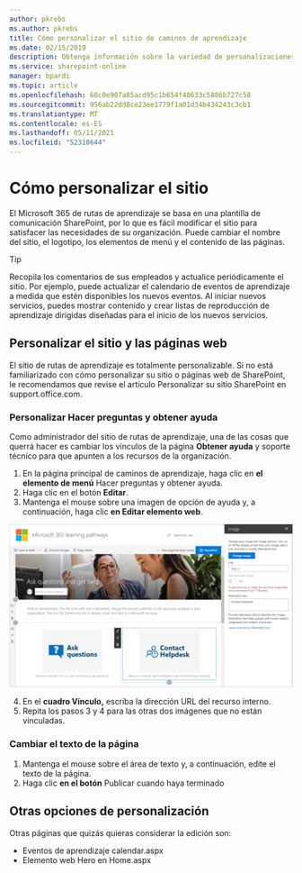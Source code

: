 ```yaml
---
author: pkrebs
ms.author: pkrebs
title: Cómo personalizar el sitio de caminos de aprendizaje
ms.date: 02/15/2019
description: Obtenga información sobre la variedad de personalizaciones disponibles con Microsoft 365 de aprendizaje
ms.service: sharepoint-online
manager: bpardi
ms.topic: article
ms.openlocfilehash: 60c0e907a85acd95c1b654f40633c5886b727c58
ms.sourcegitcommit: 956ab22dd8ce23ee1779f1a01d34b434243c3cb1
ms.translationtype: MT
ms.contentlocale: es-ES
ms.lasthandoff: 05/11/2021
ms.locfileid: "52310644"
---
```

# <a name="how-to-customize-the-site"></a>Cómo personalizar el sitio

El Microsoft 365 de rutas de aprendizaje se basa en una plantilla de comunicación SharePoint, por lo que es fácil modificar el sitio para satisfacer las necesidades de su organización. Puede cambiar el nombre del sitio, el logotipo, los elementos de menú y el contenido de las páginas. 

> [!TIP]
> Recopila los comentarios de sus empleados y actualice periódicamente el sitio. Por ejemplo, puede actualizar el calendario de eventos de aprendizaje a medida que estén disponibles los nuevos eventos. Al iniciar nuevos servicios, puedes mostrar contenido y crear listas de reproducción de aprendizaje dirigidas diseñadas para el inicio de los nuevos servicios. 

## <a name="customize-the-site-and-web-pages"></a>Personalizar el sitio y las páginas web

El sitio de rutas de aprendizaje es totalmente personalizable. Si no está familiarizado con cómo personalizar su sitio o páginas web [](https://support.office.com/article/customize-your-sharepoint-site-320b43e5-b047-4fda-8381-f61e8ac7f59b) de SharePoint, le recomendamos que revise el artículo Personalizar su sitio SharePoint en support.office.com. 

### <a name="customize-ask-questions-and-get-help"></a>Personalizar Hacer preguntas y obtener ayuda

Como administrador del sitio de rutas de aprendizaje, una de las cosas que querrá hacer es cambiar los vínculos de la página **Obtener ayuda** y soporte técnico para que apunten a los recursos de la organización. 

1.  En la página principal de caminos de aprendizaje, haga clic en **el elemento de menú** Hacer preguntas y obtener ayuda.
2.  Haga clic en el botón **Editar**.
3.  Mantenga el mouse sobre una imagen de opción de ayuda y, a continuación, haga clic **en Editar elemento web**.

![cg-edithelp.png](media/cg-edithelp.png)

4.  En el **cuadro Vínculo,** escriba la dirección URL del recurso interno. 
5.  Repita los pasos 3 y 4 para las otras dos imágenes que no están vinculadas.

### <a name="change-the-text-on-the-page"></a>Cambiar el texto de la página

1. Mantenga el mouse sobre el área de texto y, a continuación, edite el texto de la página. 
2. Haga clic **en el botón** Publicar cuando haya terminado

## <a name="other-customization-options"></a>Otras opciones de personalización
Otras páginas que quizás quieras considerar la edición son:

- Eventos de aprendizaje calendar.aspx
- Elemento web Hero en Home.aspx

